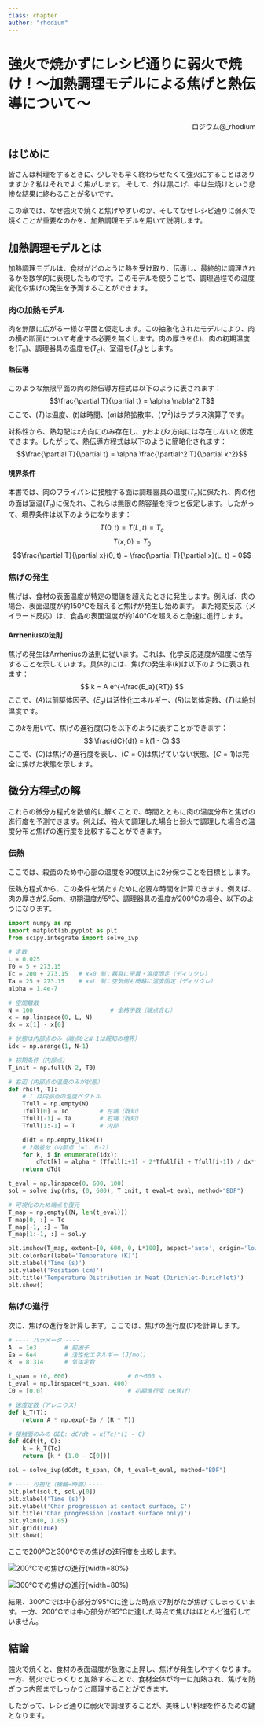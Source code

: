 ```yaml
---
class: chapter
author: "rhodium"
---
```


# 強火で焼かずにレシピ通りに弱火で焼け！～加熱調理モデルによる焦げと熱伝導について～

<div style="text-align: right;">ロジウム@_rhodium</div>

## はじめに
皆さんは料理をするときに、少しでも早く終わらせたくて強火にすることはありますか？私はそれでよく焦がします。
そして、外は黒こげ、中は生焼けという悲惨な結果に終わることが多いです。

この章では、なぜ強火で焼くと焦げやすいのか、そしてなぜレシピ通りに弱火で焼くことが重要なのかを、加熱調理モデルを用いて説明します。

## 加熱調理モデルとは
加熱調理モデルは、食材がどのように熱を受け取り、伝導し、最終的に調理されるかを数学的に表現したものです。このモデルを使うことで、調理過程での温度変化や焦げの発生を予測することができます。

### 肉の加熱モデル
肉を無限に広がる一様な平面と仮定します。この抽象化されたモデルにより、肉の横の断面について考慮する必要を無くします。肉の厚さを$(L)$、肉の初期温度を$(T_0)$、調理器具の温度を$(T_c)$、室温を$(T_a)$とします。

#### 熱伝導
このような無限平面の肉の熱伝導方程式は以下のように表されます：
$$\frac{\partial T}{\partial t} = \alpha \nabla^2 T$$
ここで、$(T)$は温度、$(t)$は時間、$(\alpha)$は熱拡散率、$(\nabla^2)$はラプラス演算子です。

対称性から、熱勾配は$x$方向にのみ存在し、$y$および$z$方向には存在しないと仮定できます。したがって、熱伝導方程式は以下のように簡略化されます：
$$\frac{\partial T}{\partial t} = \alpha \frac{\partial^2 T}{\partial x^2}$$

#### 境界条件
本書では、肉のフライパンに接触する面は調理器具の温度$(T_c)$に保たれ、肉の他の面は室温$(T_a)$に保たれ、これらは無限の熱容量を持つと仮定します。したがって、境界条件は以下のようになります：
$$T(0, t) = T(L, t) = T_c$$
$$T(x, 0) = T_0$$
$$\frac{\partial T}{\partial x}(0, t) = \frac{\partial T}{\partial x}(L, t) = 0$$

### 焦げの発生
焦げは、食材の表面温度が特定の閾値を超えたときに発生します。例えば、肉の場合、表面温度が約150℃を超えると焦げが発生し始めます。
また褐変反応（メイラード反応）は、食品の表面温度が約140℃を超えると急速に進行します。

#### Arrheniusの法則
焦げの発生はArrheniusの法則に従います。これは、化学反応速度が温度に依存することを示しています。具体的には、焦げの発生率$(k)$は以下のように表されます：
$$ k = A e^{-\frac{E_a}{RT}} $$
ここで、$(A)$は前駆体因子、$(E_a)$は活性化エネルギー、$(R)$は気体定数、$(T)$は絶対温度です。

この$k$を用いて、焦げの進行度$(C)$を以下のように表すことができます：
$$ \frac{dC}{dt} = k(1 - C) $$
ここで、$(C)$は焦げの進行度を表し、$(C=0)$は焦げていない状態、$(C=1)$は完全に焦げた状態を示します。

## 微分方程式の解
これらの微分方程式を数値的に解くことで、時間とともに肉の温度分布と焦げの進行度を予測できます。例えば、強火で調理した場合と弱火で調理した場合の温度分布と焦げの進行度を比較することができます。

### 伝熱
ここでは、殺菌のため中心部の温度を90度以上に2分保つことを目標とします。

伝熱方程式から、この条件を満たすために必要な時間を計算できます。例えば、肉の厚さが2.5cm、初期温度が5℃、調理器具の温度が200℃の場合、以下のようになります。

```python
import numpy as np
import matplotlib.pyplot as plt
from scipy.integrate import solve_ivp

# 定数
L = 0.025
T0 = 5 + 273.15
Tc = 200 + 273.15   # x=0 側：器具に密着・温度固定（ディリクレ）
Ta = 25 + 273.15    # x=L 側：空気側も簡略に温度固定（ディリクレ）
alpha = 1.4e-7

# 空間離散
N = 100                      # 全格子数（端点含む）
x = np.linspace(0, L, N)
dx = x[1] - x[0]

# 状態は内部点のみ（端点0とN-1は既知の境界）
idx = np.arange(1, N-1)

# 初期条件（内部点）
T_init = np.full(N-2, T0)

# 右辺（内部点の温度のみが状態）
def rhs(t, T):
    # T は内部点の温度ベクトル
    Tfull = np.empty(N)
    Tfull[0] = Tc         # 左端（既知）
    Tfull[-1] = Ta        # 右端（既知）
    Tfull[1:-1] = T       # 内部

    dTdt = np.empty_like(T)
    # 2階差分（内部点 i=1..N-2）
    for k, i in enumerate(idx):
        dTdt[k] = alpha * (Tfull[i+1] - 2*Tfull[i] + Tfull[i-1]) / dx**2
    return dTdt

t_eval = np.linspace(0, 600, 100)
sol = solve_ivp(rhs, (0, 600), T_init, t_eval=t_eval, method="BDF")

# 可視化のため端点を復元
T_map = np.empty((N, len(t_eval)))
T_map[0, :] = Tc
T_map[-1, :] = Ta
T_map[1:-1, :] = sol.y

plt.imshow(T_map, extent=[0, 600, 0, L*100], aspect='auto', origin='lower', cmap='hot')
plt.colorbar(label='Temperature (K)')
plt.xlabel('Time (s)')
plt.ylabel('Position (cm)')
plt.title('Temperature Distribution in Meat (Dirichlet-Dirichlet)')
plt.show()

```

### 焦げの進行
次に、焦げの進行を計算します。ここでは、焦げの進行度$(C)$を計算します。

```python
# ---- パラメータ ----
A  = 1e3        # 前因子
Ea = 6e4        # 活性化エネルギー (J/mol)
R  = 8.314      # 気体定数

t_span = (0, 600)                 # 0～600 s
t_eval = np.linspace(*t_span, 400)
C0 = [0.0]                        # 初期進行度（未焦げ）

# 速度定数（アレニウス）
def k_T(T):
    return A * np.exp(-Ea / (R * T))

# 接触面のみの ODE: dC/dt = k(Tc)*(1 - C)
def dCdt(t, C):
    k = k_T(Tc)
    return [k * (1.0 - C[0])]

sol = solve_ivp(dCdt, t_span, C0, t_eval=t_eval, method="BDF")

# ---- 可視化（横軸=時間）----
plt.plot(sol.t, sol.y[0])
plt.xlabel('Time (s)')
plt.ylabel('Char progression at contact surface, C')
plt.title('Char progression (contact surface only)')
plt.ylim(0, 1.05)
plt.grid(True)
plt.show()
```

ここで200℃と300℃での焦げの進行度を比較します。

![200℃での焦げの進行](images/chap-rhodium-thermal/200dC.png){width=80%}

![300℃での焦げの進行](images/chap-rhodium-thermal/300dC.png){width=80%}


結果、300℃では中心部分が95℃に達した時点で7割がたが焦げてしまっています。一方、200℃では中心部分が95℃に達した時点で焦げはほとんど進行していません。

## 結論
強火で焼くと、食材の表面温度が急激に上昇し、焦げが発生しやすくなります。一方、弱火でじっくりと加熱することで、食材全体が均一に加熱され、焦げを防ぎつつ内部までしっかりと調理することができます。

したがって、レシピ通りに弱火で調理することが、美味しい料理を作るための鍵となります。